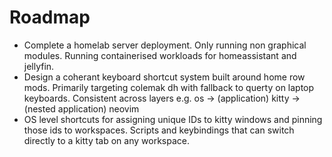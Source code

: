 # Roadmap

* Complete a homelab server deployment. Only running non graphical modules. Running containerised workloads for homeassistant and jellyfin.
* Design a coherant keyboard shortcut system built around home row mods. Primarily targeting colemak dh with fallback to querty on laptop keyboards. Consistent across layers e.g. os -> (application) kitty -> (nested application) neovim
* OS level shortcuts for assigning unique IDs to kitty windows and pinning those ids to workspaces. Scripts and keybindings that can switch directly to a kitty tab on any workspace.
